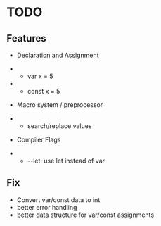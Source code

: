 
# TODO

## Features

- Declaration and Assignment
- - var x = 5
- - const x = 5

- Macro system / preprocessor
- - search/replace values

- Compiler Flags
- - --let: use let instead of var



## Fix


- Convert var/const data to int
- better error handling
- better data structure for var/const assignments
